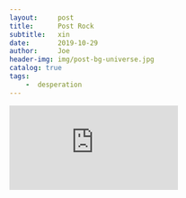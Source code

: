 ```yaml
---
layout:     post
title:      Post Rock
subtitle:   xin
date:       2019-10-29
author:     Joe
header-img: img/post-bg-universe.jpg
catalog: true
tags:
    -  desperation   
---
```


<iframe frameborder="no" marginwidth="0" marginheight="0" width="" height="" src="https://music.163.com/outchain/player?type=2&id=19278445"></iframe>
